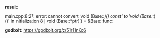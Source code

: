 **result**:
 
main.cpp:8:27: error: cannot convert 'void (Base::*)() const' to 'void (Base::*)()' in initialization
    8 |     void (Base::*ptr)() = &Base::func;
 
**godbolt**: https://godbolt.org/z/51r11nKc6